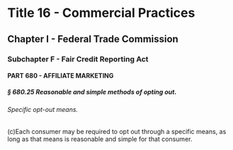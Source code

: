 
# Title 16 - Commercial Practices
## Chapter I - Federal Trade Commission
### Subchapter F - Fair Credit Reporting Act
#### PART 680 - AFFILIATE MARKETING
##### § 680.25 Reasonable and simple methods of opting out.
###### Specific opt-out means.

(c)Each consumer may be required to opt out through a specific means, as long as that means is reasonable and simple for that consumer.
